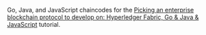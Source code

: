 Go, Java, and JavaScript chaincodes for the [Picking an enterprise blockchain protocol to develop on: Hyperledger Fabric, Go & Java & JavaScript](https://chainstack.com/picking-an-enterprise-protocol-to-develop-on-fabric/) tutorial.
